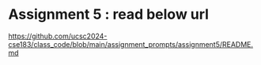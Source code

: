 # Assignment 5 : read below url
https://github.com/ucsc2024-cse183/class_code/blob/main/assignment_prompts/assignment5/README.md

